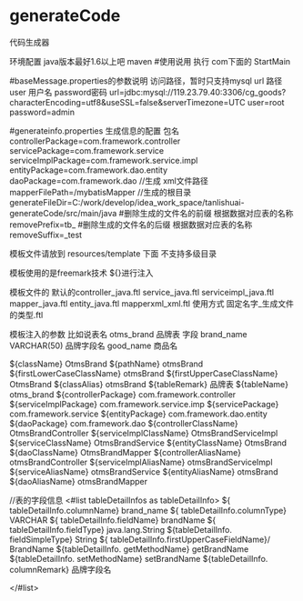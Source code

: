 # generateCode
代码生成器

环境配置  java版本最好1.6以上吧 maven
#使用说用
执行 com下面的 StartMain

#baseMessage.properties的参数说明
访问路径，暂时只支持mysql  url 路径  user 用户名 password密码
url=jdbc:mysql://119.23.79.40:3306/cg_goods?characterEncoding=utf8&useSSL=false&serverTimezone=UTC
user=root
password=admin

#generateinfo.properties 生成信息的配置
包名
controllerPackage=com.framework.controller
servicePackage=com.framework.service
serviceImplPackage=com.framework.service.impl
entityPackage=com.framework.dao.entity
daoPackage=com.framework.dao
//生成 xml文件路径
mapperFilePath=/mybatisMapper
//生成的根目录
generateFileDir=C:/work/develop/idea_work_space/tanlishuai-generateCode/src/main/java
#删除生成的文件名的前缀 根据数据对应表的名称
removePrefix=tb_
#删除生成的文件名的后缀 根据数据对应表的名称
removeSuffix=_test

模板文件请放到 resources/template 下面 不支持多级目录

模板使用的是freemark技术  ${}进行注入

模板文件的
默认的controller_java.ftl  service_java.ftl serviceimpl_java.ftl
mapper_java.ftl entity_java.ftl  mapperxml_xml.ftl
使用方式   固定名字_生成文件的类型.ftl

模板注入的参数
比如说表名 otms_brand 品牌表  字段    brand_name VARCHAR(50) 品牌字段名 good_name 商品名

 ${className}   OtmsBrand
 ${pathName}      otmsBrand
 ${firstLowerCaseClassName}  otmsBrand
 ${firstUpperCaseClassName} OtmsBrand
 ${classAlias}  otmsBrand
 ${tableRemark}  品牌表
 ${tableName}  otms_brand
 ${controllerPackage}  com.framework.controller
 ${serviceImplPackage}  com.framework.service.imp
 ${servicePackage}  com.framework.service
 ${entityPackage}   com.framework.dao.entity
 ${daoPackage}  com.framework.dao
 ${controllerClassName}   OtmsBrandController
 ${serviceImplClassName}  OtmsBrandServiceImpl
 ${serviceClassName} OtmsBrandService
 ${entityClassName}  OtmsBrand
 ${daoClassName}   OtmsBrandMapper
 ${controllerAliasName}   otmsBrandController
 ${serviceImplAliasName}  otmsBrandServiceImpl
 ${serviceAliasName}   otmsBrandService
 ${entityAliasName}  otmsBrand
 ${daoAliasName}  otmsBrandMapper

 //表的字段信息
 <#list  tableDetailInfos as tableDetailInfo>
 ${ tableDetailInfo.columnName}   brand_name
 ${ tableDetailInfo.columnType} VARCHAR
 ${ tableDetailInfo.fieldName}  brandName
 ${ tableDetailInfo.fieldType} java.lang.String
 ${tableDetailInfo. fieldSimpleType} String
 ${ tableDetailInfo.firstUpperCaseFieldName}/ BrandName
 ${tableDetailInfo. getMethodName} getBrandName
 ${tableDetailInfo. setMethodName} setBrandName
 ${tableDetailInfo. columnRemark} 品牌字段名

 </#list>



